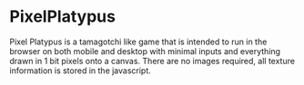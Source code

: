 # PixelPlatypus

Pixel Platypus is a tamagotchi like game that is intended to run in the browser on both mobile and desktop with minimal inputs and everything drawn in 1 bit pixels onto a canvas. There are no images required, all texture information is stored in the javascript.

